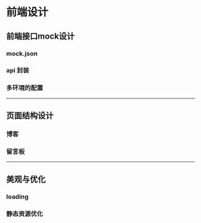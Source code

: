 # 前端设计

## 前端接口mock设计

### mock.json

### api 封装

### 多环境的配置

----

## 页面结构设计

### 博客

### 留言板

----

## 美观与优化

### loading

### 静态资源优化